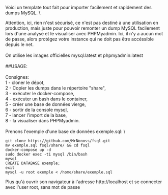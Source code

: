 Voici un template tout fait pour importer facilement et rapidement des dumps MySQL. \

Attention, ici, rien n'est sécurisé, ce n'est pas destiné à une utilisation en production, mais juste pour pouvoir remonter un dump MySQL facilement lors d'une analyse et le visualiser avec PHPMyadmin.
Ici, il n'y a aucun mot de passe, alors protégez votre instance qui ne doit pas être accéssible depuis le net. \
 \
On utilise les images officielles mysql:latest et phpmyadmin:latest \
 \
##USAGE: \
 \
Consignes: \
1 - cloner le dépot, \
2 - Copier les dumps dans le répertoire "share", \
3 - exécuter le docker-compose, \
4 - exécuter un bash dans le container, \
5 - créer une base de données vierge, \
6 - sortir de la console mysql, \
7 - lancer l'import de la base, \
8 - la visualiser dans PHPMyadmin. \
 \
Prenons l'exemple d'une base de données exemple.sql: \
```
git clone https://github.com/MrNonoss/fsql.git
mv exemple.sql fsql/share/ && cd fsql
docker-compose up -d
sudo docker exec -ti mysql /bin/bash
mysql
CREATE DATABASE exemple;
exit
mysql -u root exemple < /home/share/exemple.sql
```
Plus qu'à ouvrir son navigateur à l'adresse http://localhost et se connecter avec l'user root, sans mot de passe
